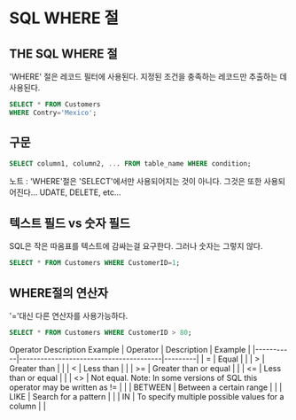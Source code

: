 # SQL WHERE 절
## THE SQL WHERE 절
'WHERE' 절은 레코드 필터에 사용된다.
지정된 조건을 충족하는 레코드만 추출하는 데 사용된다.
```sql
SELECT * FROM Customers
WHERE Contry='Mexico';
```
## 구문
```sql
SELECT column1, column2, ... FROM table_name WHERE condition;
```
노트 : 'WHERE'절은 'SELECT'에서만 사용되어지는 것이 아니다. 그것은 또한 사용되어진다... UDATE, DELETE, etc...
## 텍스트 필드 vs 숫자 필드
SQL은 작은 따옴표를 텍스트에 감싸는걸 요구한다. 그러나 숫자는 그렇지 않다.
```sql
SELECT * FROM Customers WHERE CustomerID=1;
```
## WHERE절의 연산자
'='대신 다른 연산자를 사용가능하다.
```sql
SELECT * FROM Customers WHERE CustomerID > 80;
```

Operator	Description	Example
| Operator  | Description                            | Example |
|-----------|----------------------------------------|---------|
| =         | Equal                                 |         |
| >         | Greater than                          |         |
| <         | Less than                             |         |
| >=        | Greater than or equal                 |         |
| <=        | Less than or equal                    |         |
| <>        | Not equal. Note: In some versions of SQL this operator may be written as != |         |
| BETWEEN   | Between a certain range              |         |
| LIKE      | Search for a pattern                 |         |
| IN        | To specify multiple possible values for a column |         |


